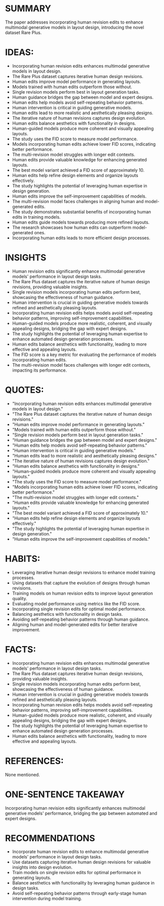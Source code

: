 # SUMMARY
The paper addresses incorporating human revision edits to enhance multimodal generative models in layout design, introducing the novel dataset Rare Plus.

# IDEAS:
- Incorporating human revision edits enhances multimodal generative models in layout design.
- The Rare Plus dataset captures iterative human design revisions.
- Human edits improve model performance in generating layouts.
- Models trained with human edits outperform those without.
- Single revision models perform best in layout generation tasks.
- Human guidance bridges the gap between model and expert designs.
- Human edits help models avoid self-repeating behavior patterns.
- Human intervention is critical in guiding generative models.
- Human edits lead to more realistic and aesthetically pleasing designs.
- The iterative nature of human revisions captures design evolution.
- Human edits balance aesthetics with functionality in designs.
- Human-guided models produce more coherent and visually appealing layouts.
- The study uses the FID score to measure model performance.
- Models incorporating human edits achieve lower FID scores, indicating better performance.
- The multi-revision model struggles with longer edit contexts.
- Human edits provide valuable knowledge for enhancing generated layouts.
- The best model variant achieved a FID score of approximately 10.
- Human edits help refine design elements and organize layouts effectively.
- The study highlights the potential of leveraging human expertise in design generation.
- Human edits improve the self-improvement capabilities of models.
- The multi-revision model faces challenges in aligning human and model-generated edits.
- The study demonstrates substantial benefits of incorporating human edits in training models.
- Human edits guide models towards producing more refined layouts.
- The research showcases how human edits can outperform model-generated ones.
- Incorporating human edits leads to more efficient design processes.

# INSIGHTS
- Human revision edits significantly enhance multimodal generative models' performance in layout design tasks.
- The Rare Plus dataset captures the iterative nature of human design revisions, providing valuable insights.
- Single revision models incorporating human edits perform best, showcasing the effectiveness of human guidance.
- Human intervention is crucial in guiding generative models towards refined and aesthetically pleasing layouts.
- Incorporating human revision edits helps models avoid self-repeating behavior patterns, improving self-improvement capabilities.
- Human-guided models produce more realistic, coherent, and visually appealing designs, bridging the gap with expert designs.
- The study highlights the potential of leveraging human expertise to enhance automated design generation processes.
- Human edits balance aesthetics with functionality, leading to more effective and appealing layouts.
- The FID score is a key metric for evaluating the performance of models incorporating human edits.
- The multi-revision model faces challenges with longer edit contexts, impacting its performance.

# QUOTES:
- "Incorporating human revision edits enhances multimodal generative models in layout design."
- "The Rare Plus dataset captures the iterative nature of human design revisions."
- "Human edits improve model performance in generating layouts."
- "Models trained with human edits outperform those without."
- "Single revision models perform best in layout generation tasks."
- "Human guidance bridges the gap between model and expert designs."
- "Human edits help models avoid self-repeating behavior patterns."
- "Human intervention is critical in guiding generative models."
- "Human edits lead to more realistic and aesthetically pleasing designs."
- "The iterative nature of human revisions captures design evolution."
- "Human edits balance aesthetics with functionality in designs."
- "Human-guided models produce more coherent and visually appealing layouts."
- "The study uses the FID score to measure model performance."
- "Models incorporating human edits achieve lower FID scores, indicating better performance."
- "The multi-revision model struggles with longer edit contexts."
- "Human edits provide valuable knowledge for enhancing generated layouts."
- "The best model variant achieved a FID score of approximately 10."
- "Human edits help refine design elements and organize layouts effectively."
- "The study highlights the potential of leveraging human expertise in design generation."
- "Human edits improve the self-improvement capabilities of models."

# HABITS:
- Leveraging iterative human design revisions to enhance model training processes.
- Using datasets that capture the evolution of designs through human revisions.
- Training models on human revision edits to improve layout generation quality.
- Evaluating model performance using metrics like the FID score.
- Incorporating single revision edits for optimal model performance.
- Balancing aesthetics with functionality in design tasks.
- Avoiding self-repeating behavior patterns through human guidance.
- Aligning human and model-generated edits for better iterative improvement.

# FACTS:
- Incorporating human revision edits enhances multimodal generative models' performance in layout design tasks.
- The Rare Plus dataset captures iterative human design revisions, providing valuable insights.
- Single revision models incorporating human edits perform best, showcasing the effectiveness of human guidance.
- Human intervention is crucial in guiding generative models towards refined and aesthetically pleasing layouts.
- Incorporating human revision edits helps models avoid self-repeating behavior patterns, improving self-improvement capabilities.
- Human-guided models produce more realistic, coherent, and visually appealing designs, bridging the gap with expert designs.
- The study highlights the potential of leveraging human expertise to enhance automated design generation processes.
- Human edits balance aesthetics with functionality, leading to more effective and appealing layouts.

# REFERENCES:
None mentioned.

# ONE-SENTENCE TAKEAWAY
Incorporating human revision edits significantly enhances multimodal generative models' performance, bridging the gap between automated and expert designs.

# RECOMMENDATIONS
- Incorporate human revision edits to enhance multimodal generative models' performance in layout design tasks.
- Use datasets capturing iterative human design revisions for valuable insights into design evolution.
- Train models on single revision edits for optimal performance in generating layouts.
- Balance aesthetics with functionality by leveraging human guidance in design tasks.
- Avoid self-repeating behavior patterns through early-stage human intervention during model training.